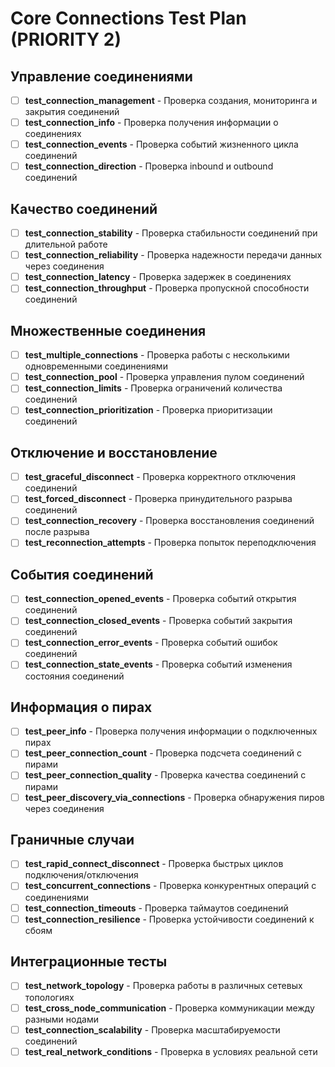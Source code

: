 # Core Connections Test Plan (PRIORITY 2)

## Управление соединениями
- [ ] **test_connection_management** - Проверка создания, мониторинга и закрытия соединений
- [ ] **test_connection_info** - Проверка получения информации о соединениях
- [ ] **test_connection_events** - Проверка событий жизненного цикла соединений
- [ ] **test_connection_direction** - Проверка inbound и outbound соединений

## Качество соединений
- [ ] **test_connection_stability** - Проверка стабильности соединений при длительной работе
- [ ] **test_connection_reliability** - Проверка надежности передачи данных через соединения
- [ ] **test_connection_latency** - Проверка задержек в соединениях
- [ ] **test_connection_throughput** - Проверка пропускной способности соединений

## Множественные соединения
- [ ] **test_multiple_connections** - Проверка работы с несколькими одновременными соединениями
- [ ] **test_connection_pool** - Проверка управления пулом соединений
- [ ] **test_connection_limits** - Проверка ограничений количества соединений
- [ ] **test_connection_prioritization** - Проверка приоритизации соединений

## Отключение и восстановление
- [ ] **test_graceful_disconnect** - Проверка корректного отключения соединений
- [ ] **test_forced_disconnect** - Проверка принудительного разрыва соединений
- [ ] **test_connection_recovery** - Проверка восстановления соединений после разрыва
- [ ] **test_reconnection_attempts** - Проверка попыток переподключения

## События соединений
- [ ] **test_connection_opened_events** - Проверка событий открытия соединений
- [ ] **test_connection_closed_events** - Проверка событий закрытия соединений
- [ ] **test_connection_error_events** - Проверка событий ошибок соединений
- [ ] **test_connection_state_events** - Проверка событий изменения состояния соединений

## Информация о пирах
- [ ] **test_peer_info** - Проверка получения информации о подключенных пирах
- [ ] **test_peer_connection_count** - Проверка подсчета соединений с пирами
- [ ] **test_peer_connection_quality** - Проверка качества соединений с пирами
- [ ] **test_peer_discovery_via_connections** - Проверка обнаружения пиров через соединения

## Граничные случаи
- [ ] **test_rapid_connect_disconnect** - Проверка быстрых циклов подключения/отключения
- [ ] **test_concurrent_connections** - Проверка конкурентных операций с соединениями
- [ ] **test_connection_timeouts** - Проверка таймаутов соединений
- [ ] **test_connection_resilience** - Проверка устойчивости соединений к сбоям

## Интеграционные тесты
- [ ] **test_network_topology** - Проверка работы в различных сетевых топологиях
- [ ] **test_cross_node_communication** - Проверка коммуникации между разными нодами
- [ ] **test_connection_scalability** - Проверка масштабируемости соединений
- [ ] **test_real_network_conditions** - Проверка в условиях реальной сети
